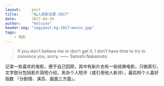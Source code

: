 ```yaml
---
layout:     post
title:      "私人观影记录-2017"
date:       2017-04-29
author:     "Kelvine"
header-img: "img/post-bg-2017-movie.jpg"
tags:
    - 电影
---
```



>If you don’t believe me or don’t get it, I don’t have time to try to convince you, sorry.
 —— Satoshi Nakamoto

记录一些喜欢的电影，便于自己回顾，其中有新片也有一些经典电影，只做索引，文字部分包括影片简短介绍，夹杂个人短评（或引用他人影评），最后附个人喜好指数 『分剧情、演员、画面三方面』。